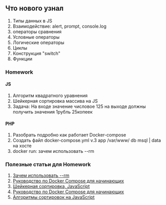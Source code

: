 ## Что нового узнал 
1. Типы данных в JS
2. Взаимодействие: alert, prompt, console.log
3. операторы сравнения
4. Условные операторы
5. Логические операторы
6. Циклы
7. Конструкция "switch"
8. Функции

### Homework 

#### JS 
1. Алгоритм квадратного уравнения 
2. Шейкерная сортировка массива на JS
3. Задача: На входе значение числовое 125 на выходе должны получить значения 1рубль 25копеек

#### PHP 
1. Разобрать подробно как работает Docker-compose
2. Создать файл docker-compose.yml v.3 app /var/www/ db msql | data на хосте
3. docker run: зачем использовать --rm

### Полезные статьи для Homework 

1. [Зачем использовать --rm](https://qastack.ru/programming/49726272/docker-run-why-use-rm-docker-newbie)
2. [Руководство по Docker Compose для начинающих](https://habr.com/ru/company/ruvds/blog/450312/)
3. [Шейкерная сортировка, JavaScript](https://medium.com/@alivander/%D1%88%D0%B5%D0%B9%D0%BA%D0%B5%D1%80%D0%BD%D0%B0%D1%8F-%D1%81%D0%BE%D1%80%D1%82%D0%B8%D1%80%D0%BE%D0%B2%D0%BA%D0%B0-javascript-a2b8af562ee)
4. [Руководство по Docker Compose для начинающих](https://habr.com/ru/company/ruvds/blog/450312/)
5. [Алгоритмы сортировок на JavaScript](http://mathhelpplanet.com/static.php?p=javascript-algoritmy-sortirovki)
